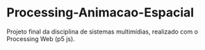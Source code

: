 # Processing-Animacao-Espacial
Projeto final da disciplina de sistemas multimídias, realizado com o Processing Web (p5 js).

